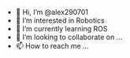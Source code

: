 - 👋 Hi, I’m @alex290701
- 👀 I’m interested in Robotics
- 🌱 I’m currently learning ROS
- 💞️ I’m looking to collaborate on ...
- 📫 How to reach me ...

<!---
alex290701/alex290701 is a ✨ special ✨ repository because its `README.md` (this file) appears on your GitHub profile.
You can click the Preview link to take a look at your changes.
--->

